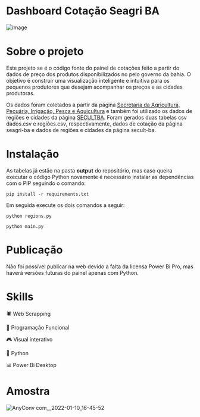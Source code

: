 # Dashboard Cotação Seagri BA
![image](https://user-images.githubusercontent.com/48892066/148826412-b04823b4-ff6c-4475-87b3-a752ea02bbf4.png)


# Sobre o projeto
Este projeto se é o código fonte do painel de cotações feito a partir do dados de preço dos produtos disponibilizados no pelo governo da bahia.
O objetivo é construir uma visualização inteligente e intuitiva para os pequenos produtores que desejam acompanhar os preços e as cidades produtoras.

Os dados foram coletados a partir da página <a href="http://www.seagri.ba.gov.br/cotacao?produto=&praca=&tipo=&data_inicio=01%2F01%2F2021&data_final=02%2F01%2F2022">Secretaria da Agricultura, Pecuária, Irrigação, Pesca e Aquicultura</a> e também foi utilizado os dados de regiões e cidades da página <a href="http://www.cultura.ba.gov.br/modules/conteudo/conteudo.php?conteudo=314">SECULTBA</a>. Foram gerados duas tabelas csv dados.csv e regiões.csv, respectivamente, dados de cotação da página seagri-ba e dados de regiões e cidades da página secult-ba.

# Instalação
As tabelas já estão na pasta **output** do repositório, mas caso queira executar o código Python novamente é necessário instalar as dependências com o PIP seguindo o comando:

```pip install -r requirements.txt```

Em seguida execute os dois comandos a seguir:

```python regions.py```

```python main.py```

# Publicação
Não foi possível publicar na web devido a falta da licensa Power Bi Pro, mas haverá versões futuras do painel apenas com Python.

# Skills
🕷️ Web Scrapping

🦉 Programação Funcional

🎮 Visual interativo

🐍 Python

📊 Power Bi Desktop

# Amostra
![AnyConv com__2022-01-10_16-45-52](https://user-images.githubusercontent.com/48892066/148829846-97ef37d6-b437-4254-8c23-ea2845f677c3.gif)
